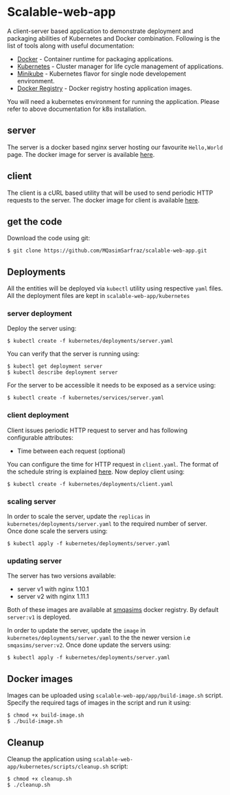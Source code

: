 # Scalable-web-app
A client-server based application to demonstrate deployment and packaging abilities of Kubernetes and Docker combination. Following is the list of tools along with useful documentation:

- [Docker](https://docs.docker.com/) - Container runtime for packaging applications.
- [Kubernetes](https://kubernetes.io/docs/) - Cluster manager for life cycle management of applications.
- [Minikube](https://kubernetes.io/docs/getting-started-guides/minikube/) - Kubernetes flavor for single node developement environment. 
- [Docker Registry](https://hub.docker.com/u/smqasims/) - Docker registry hosting application images. 

You will need a kubernetes environment for running the application. Please refer to above documentation for k8s installation.

## server
The server is a docker based nginx server hosting our favourite ```Hello,World``` page. The docker image for server is available [here](https://hub.docker.com/r/smqasims/server/).
## client
The client is a cURL based utility that will be used to send periodic HTTP requests to the server. The docker image for client is available [here](https://hub.docker.com/r/smqasims/client/).

## get the code
Download the code using git:
```
$ git clone https://github.com/MQasimSarfraz/scalable-web-app.git
```

## Deployments
All the entities will be deployed via ```kubectl``` utility using respective ```yaml``` files. All the deployment files are kept in ```scalable-web-app/kubernetes```

### server deployment
Deploy the server using:
```
$ kubectl create -f kubernetes/deployments/server.yaml
```
You can verify that the server is running using:
```
$ kubectl get deployment server
$ kubectl describe deployment server
```
For the server to be accessible it needs to be exposed as a service using: 
```
$ kubectl create -f kubernetes/services/server.yaml
```

### client deployment
Client issues periodic HTTP request to server and has following configurable attributes:

- Time between each request (optional)

You can configure the time for HTTP request in ```client.yaml```. The format of the schedule string is explained [here](https://en.wikipedia.org/wiki/Cron). Now deploy client using:
```
$ kubectl create -f kubernetes/deployments/client.yaml
```

### scaling server
In order to scale the server, update the ```replicas``` in ```kubernetes/deployments/server.yaml``` to the required number of server. Once done scale the servers using:
```
$ kubectl apply -f kubernetes/deployments/server.yaml
```
### updating server
The server has two versions available:
- server v1 with nginx 1.10.1
- server v2 with nginx 1.11.1

Both of these images are available at [smqasims](https://hub.docker.com/u/smqasims/) docker registry. By default ```server:v1``` is deployed. 

In order to update the server, update the ```image``` in ```kubernetes/deployments/server.yaml``` to the the newer version i.e  ```smqasims/server:v2```. Once done update the servers using:
```
$ kubectl apply -f kubernetes/deployments/server.yaml
```
## Docker images
Images can be uploaded using ```scalable-web-app/app/build-image.sh``` script. Specify the required tags of images in the script and run it using:
```
$ chmod +x build-image.sh
$ ./build-image.sh
```
## Cleanup
Cleanup the application using ```scalable-web-app/kubernetes/scripts/cleanup.sh``` script:
```
$ chmod +x cleanup.sh
$ ./cleanup.sh
```
